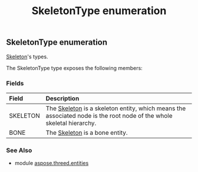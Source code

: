 ﻿---
title: SkeletonType enumeration
second_title: Aspose.3D for Python via .NET API References
description: 
type: docs
weight: 680
url: /python-net/aspose.threed.entities/skeletontype/
is_root: false
---

## SkeletonType enumeration

[Skeleton](/3d/python-net/aspose.threed.entities/skeleton)'s types.



The SkeletonType type exposes the following members:

### Fields
| Field | Description |
| :- | :- |
| SKELETON | The [Skeleton](/3d/python-net/aspose.threed.entities/skeleton) is a skeleton entity, which means the associated node is the root node of the whole skeletal hierarchy. |
| BONE | The [Skeleton](/3d/python-net/aspose.threed.entities/skeleton) is a bone entity. |


### See Also

* module [aspose.threed.entities](../)
